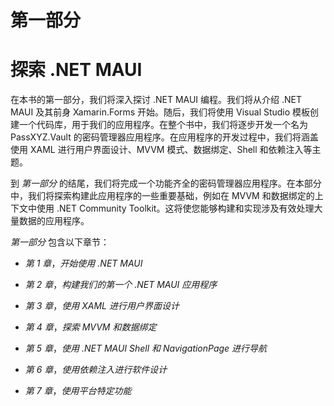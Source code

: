 # 第一部分

# 探索 .NET MAUI

在本书的第一部分，我们将深入探讨 .NET MAUI 编程。我们将从介绍 .NET MAUI 及其前身 Xamarin.Forms 开始。随后，我们将使用 Visual Studio 模板创建一个代码库，用于我们的应用程序。在整个书中，我们将逐步开发一个名为 PassXYZ.Vault 的密码管理器应用程序。在应用程序的开发过程中，我们将涵盖使用 XAML 进行用户界面设计、MVVM 模式、数据绑定、Shell 和依赖注入等主题。

到 *第一部分* 的结尾，我们将完成一个功能齐全的密码管理器应用程序。在本部分中，我们将探索构建此应用程序的一些重要基础，例如在 MVVM 和数据绑定的上下文中使用 .NET Community Toolkit。这将使您能够构建和实现涉及有效处理大量数据的应用程序。

*第一部分* 包含以下章节：

+   *第 1 章*，*开始使用 .NET MAUI*

+   *第 2 章*，*构建我们的第一个 .NET MAUI 应用程序*

+   *第 3 章*，*使用 XAML 进行用户界面设计*

+   *第 4 章*，*探索 MVVM 和数据绑定*

+   *第 5 章*，*使用 .NET MAUI Shell 和 *NavigationPage* 进行导航*

+   *第 6 章*，*使用依赖注入进行软件设计*

+   *第 7 章*，*使用平台特定功能*
